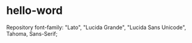 # hello-word
Repository
font-family: "Lato", "Lucida Grande", "Lucida Sans Unicode", Tahoma, Sans-Serif;
